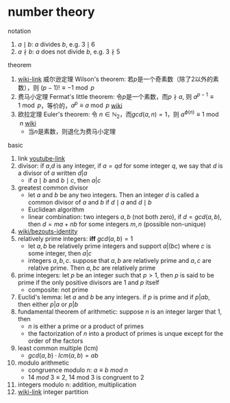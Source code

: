 # number theory

notation

1. $a\mid b$: $a$ divides $b$, e.g. $3\mid 6$
2. $a\nmid b$: $a$ does not divide $b$, e.g. $3\nmid 5$

theorem

1. [wiki-link](https://en.wikipedia.org/wiki/Wilson%27s_theorem) 威尔逊定理 Wilson's theorem: 若$p$是一个奇素数（除了2以外的素数），则 $(p-1)!\equiv -1 \bmod p$
2. 费马小定理 Fermat's little theorem: 令$p$是一个素数，而$p\nmid a$, 则 $a^{p-1}\equiv 1 \bmod p$，等价的，$a^p\equiv a \bmod p$ [wiki](https://en.wikipedia.org/wiki/Fermat%27s_little_theorem)
14. 欧拉定理 Euler's theorem: 令 $n\in \mathbb{N}_2$，而$gcd(a,n)=1$，则 $a^{\phi(n)}\equiv 1 \bmod n$ [wiki](https://en.wikipedia.org/wiki/Euler%27s_theorem)
    * 当$n$是素数，则退化为费马小定理

basic

1. link [youtube-link](https://www.youtube.com/playlist?list=PL22w63XsKjqxPO6pQ8wiZcIrtpTznGSre)
2. divisor: if $a$,$d$ is any integer, if $a=qd$ for some integer $q$, we say that $d$ is a divisor of $a$ written $d|a$
   * if $a\mid b$ and $b\mid c$, then $a|c$
3. greatest common divisor
   * let $a$ and $b$ be any two integers. Then an integer $d$ is called a common divisor of $a$ and $b$ if $d\mid a$ and $d\mid b$
   * Euclidean algorithm
   * linear combination: two integers $a,b$ (not both zero), if $d=gcd(a,b)$, then $d=ma+nb$ for some integers $m,n$ (possible non-unique)
4. [wiki/bezouts-identity](https://en.wikipedia.org/wiki/B%C3%A9zout%27s_identity)
5. relatively prime integers: **iff** $gcd(a,b)=1$
   * let $a,b$ be relatively prime integers and support $a|(bc)$ where $c$ is some integer, then $a|c$
   * integers $a,b,c$. suppose that $a,b$ are relatively prime and $a,c$ are relative prime. Then $a,bc$ are relatively prime
6. prime integers: let $p$ be an integer such that $p>1$, then $p$ is said to be prime if the only positive divisors are $1$ and $p$ itself
   * composite: not prime
7. Euclid's lemma: let $a$ and $b$ be any integers. if $p$ is prime and if $p|ab$, then either $p|a$ or $p|b$
8. fundamental theorem of arithmetic: suppose $n$ is an integer larger that $1$, then
   * $n$ is either a prime or a product of primes
   * the factorization of $n$ into a product of primes is unque except for the order of the factors
9. least common multiple (lcm)
   * $gcd(a,b)\cdot lcm(a,b)=ab$
10. modulo arithmetic
    * congruence modulo $n$: $a\equiv b ~mod~ n$
    * $14 ~mod~ 3 \equiv 2$, 14 mod 3 is congruent to 2
11. integers modulo n: addition, multiplication
12. [wiki-link](https://en.wikipedia.org/wiki/Integer_partition) integer partition
